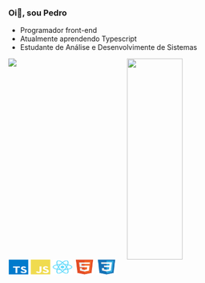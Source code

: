 ### Oi👋, sou Pedro
- Programador front-end
- Atualmente aprendendo Typescript
- Estudante de Análise e Desenvolvimente de Sistemas

<img align='left' width='47%' src='https://github-readme-stats.vercel.app/api?username=Pedroolcs&theme=react&show_icons=true&rank_icon=github' />

<img align='left' width='47%' height='400' src='https://github-readme-stats.vercel.app/api/top-langs/?username=Pedroolcs&theme=react&layout=compact' />

<div style="display: inline_block"><br>
  <img align="center" alt="Pedro-ts" height="30" width="40" src="https://raw.githubusercontent.com/devicons/devicon/master/icons/typescript/typescript-plain.svg">
  <img align="center" alt="Pedro-Js" height="30" width="40" src="https://raw.githubusercontent.com/devicons/devicon/master/icons/javascript/javascript-plain.svg">
  <img align="center" alt="Pedro-React" height="30" width="40" src="https://raw.githubusercontent.com/devicons/devicon/master/icons/react/react-original.svg">
  <img align="center" alt="Pedro-HTML" height="30" width="40" src="https://raw.githubusercontent.com/devicons/devicon/master/icons/html5/html5-original.svg">
  <img align="center" alt="Pedro-CSS" height="30" width="40" src="https://raw.githubusercontent.com/devicons/devicon/master/icons/css3/css3-original.svg">
</div>




